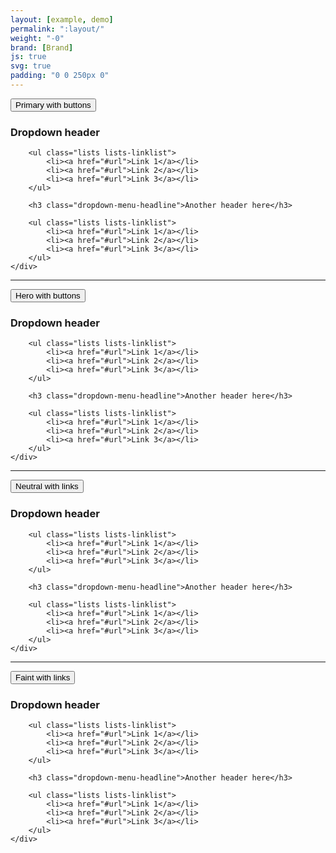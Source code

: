 ```yaml
---
layout: [example, demo]
permalink: ":layout/"
weight: "-0"
brand: [Brand]
js: true
svg: true
padding: "0 0 250px 0"
---
```


<div class="btn-dropdown js-dropdown" aria-haspopup="true">
	<button type="button" class="btn btn-primary js-button-dropdown" aria-label="Primary with buttons. Hit enter to open dropdown">
		<span class="btn-dropdown-caret">Primary with buttons</span>
	</button>
	<div class="dropdown-menu js-button-dropdownbody" role="menu" aria-label="Hit the Esc key to close dropdown" tabindex="-1">
		<h3 class="dropdown-menu-headline">Dropdown header</h3>

		<ul class="lists lists-linklist">
			<li><a href="#url">Link 1</a></li>
			<li><a href="#url">Link 2</a></li>
			<li><a href="#url">Link 3</a></li>
		</ul>

		<h3 class="dropdown-menu-headline">Another header here</h3>

		<ul class="lists lists-linklist">
			<li><a href="#url">Link 1</a></li>
			<li><a href="#url">Link 2</a></li>
			<li><a href="#url">Link 3</a></li>
		</ul>
	</div>
</div>

<hr>

<div class="btn-dropdown js-dropdown" aria-haspopup="true">
	<button type="button" class="btn btn-hero js-button-dropdown" aria-label="Hero with buttons. Hit enter to open dropdown">
		<span class="btn-dropdown-caret">Hero with buttons</span>
	</button>
	<div class="dropdown-menu js-button-dropdownbody" role="menu" aria-label="Hit the Esc key to close dropdown" tabindex="-1">
		<h3 class="dropdown-menu-headline">Dropdown header</h3>

		<ul class="lists lists-linklist">
			<li><a href="#url">Link 1</a></li>
			<li><a href="#url">Link 2</a></li>
			<li><a href="#url">Link 3</a></li>
		</ul>

		<h3 class="dropdown-menu-headline">Another header here</h3>

		<ul class="lists lists-linklist">
			<li><a href="#url">Link 1</a></li>
			<li><a href="#url">Link 2</a></li>
			<li><a href="#url">Link 3</a></li>
		</ul>
	</div>
</div>

<hr>

<div class="btn-dropdown js-dropdown" aria-haspopup="true">
	<button type="button" class="btn btn-neutral js-button-dropdown" aria-label="Neutral with links. Hit enter to open dropdown">
		<span class="btn-dropdown-caret">Neutral with links</span>
	</button>
	<div class="dropdown-menu js-button-dropdownbody" role="menu" aria-label="Hit the Esc key to close dropdown" tabindex="-1">
		<h3 class="dropdown-menu-headline">Dropdown header</h3>

		<ul class="lists lists-linklist">
			<li><a href="#url">Link 1</a></li>
			<li><a href="#url">Link 2</a></li>
			<li><a href="#url">Link 3</a></li>
		</ul>

		<h3 class="dropdown-menu-headline">Another header here</h3>

		<ul class="lists lists-linklist">
			<li><a href="#url">Link 1</a></li>
			<li><a href="#url">Link 2</a></li>
			<li><a href="#url">Link 3</a></li>
		</ul>
	</div>
</div>

<hr>

<div class="btn-dropdown js-dropdown" aria-haspopup="true">
	<button type="button" class="btn btn-faint js-button-dropdown" aria-label="Faint with links. Hit enter to open dropdown">
		<span class="btn-dropdown-caret">Faint with links</span>
	</button>
	<div class="dropdown-menu js-button-dropdownbody" role="menu" aria-label="Hit the Esc key to close dropdown" tabindex="-1">
		<h3 class="dropdown-menu-headline">Dropdown header</h3>

		<ul class="lists lists-linklist">
			<li><a href="#url">Link 1</a></li>
			<li><a href="#url">Link 2</a></li>
			<li><a href="#url">Link 3</a></li>
		</ul>

		<h3 class="dropdown-menu-headline">Another header here</h3>

		<ul class="lists lists-linklist">
			<li><a href="#url">Link 1</a></li>
			<li><a href="#url">Link 2</a></li>
			<li><a href="#url">Link 3</a></li>
		</ul>
	</div>
</div>